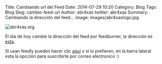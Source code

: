 Title: Cambiando url del Feed
Date: 2014-07-29 10:20
Category: Blog
Tags: Blog
Slug: cambio-feed-url
Author: abr4xas
twitter: abr4xas
Summary: Cambiando la dirección del feed...
image: images/abr4xaslogo.jpg

![abr4xas.org](http://static.abr4xas.org/abr4xas468.png)

El dia de hoy cambie la dirección del feed por feedburner,  la dirección es [esta](http://feeds.feedburner.com/ElBlogDeAbr4xas).

Si usan feedly pueden hacer clic <a href="http://cloud.feedly.com/#subscription%2Ffeed%2Fhttp%3A%2F%2Ffeeds.feedburner.com%2FElBlogDeAbr4xas" target="_blank">aquí</a> o si lo prefieren, en la barra lateral esta la opcción para suscribirte por correo electronico :)

